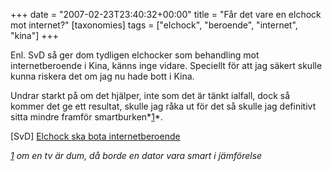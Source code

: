 +++
date = "2007-02-23T23:40:32+00:00"
title = "Får det vare en elchock mot internet?"
[taxonomies]
tags = ["elchock", "beroende", "internet", "kina"]
+++

Enl. SvD så ger dom tydligen elchocker som behandling mot internetberoende i Kina, känns inge vidare. Speciellt för att jag säkert skulle kunna riskera det om jag nu hade bott i Kina.

Undrar starkt på om det hjälper, inte som det är tänkt ialfall, dock så kommer det ge ett resultat, skulle jag råka ut för det så skulle jag definitivt sitta mindre framför smartburken*[1]*.

[SvD] [Elchock ska bota internetberoende][1]

*[1] om en tv är dum, då borde en dator vara smart i jämförelse*



<small></small>

 [1]: http://www.svd.se/dynamiskt/utrikes/did_14691378.asp
